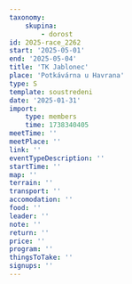 ```yaml
---
taxonomy:
    skupina:
        - dorost
id: 2025-race_2262
start: '2025-05-01'
end: '2025-05-04'
title: 'TK Jablonec'
place: 'Potkávárna u Havrana'
type: S
template: soustredeni
date: '2025-01-31'
import:
    type: members
    time: 1738340405
meetTime: ''
meetPlace: ''
link: ''
eventTypeDescription: ''
startTime: ''
map: ''
terrain: ''
transport: ''
accomodation: ''
food: ''
leader: ''
note: ''
return: ''
price: ''
program: ''
thingsToTake: ''
signups: ''
---
```


